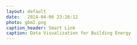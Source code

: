 ```yaml
---
layout: default
date:   2014-04-06 23:26:12
photo: gbm2.png
caption_header: Smart Link
caption: Data Visualization for Building Energy
---
```

